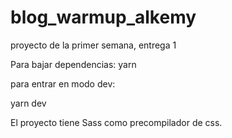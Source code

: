 # blog_warmup_alkemy
proyecto de la primer semana, entrega 1

Para bajar dependencias:
yarn

para entrar en modo dev:

yarn dev

El proyecto tiene Sass como precompilador de css.
